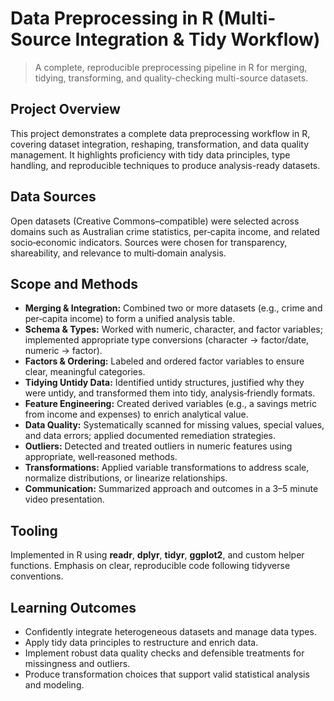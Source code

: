# Data Preprocessing in R (Multi-Source Integration & Tidy Workflow)

> A complete, reproducible preprocessing pipeline in R for merging, tidying, transforming, and quality-checking multi-source datasets.

## Project Overview
This project demonstrates a complete data preprocessing workflow in R, covering dataset integration, reshaping, transformation, and data quality management. It highlights proficiency with tidy data principles, type handling, and reproducible techniques to produce analysis-ready datasets.

## Data Sources
Open datasets (Creative Commons–compatible) were selected across domains such as Australian crime statistics, per‑capita income, and related socio‑economic indicators. Sources were chosen for transparency, shareability, and relevance to multi‑domain analysis.

## Scope and Methods
- **Merging & Integration:** Combined two or more datasets (e.g., crime and per‑capita income) to form a unified analysis table.  
- **Schema & Types:** Worked with numeric, character, and factor variables; implemented appropriate type conversions (character → factor/date, numeric → factor).  
- **Factors & Ordering:** Labeled and ordered factor variables to ensure clear, meaningful categories.  
- **Tidying Untidy Data:** Identified untidy structures, justified why they were untidy, and transformed them into tidy, analysis‑friendly formats.  
- **Feature Engineering:** Created derived variables (e.g., a savings metric from income and expenses) to enrich analytical value.  
- **Data Quality:** Systematically scanned for missing values, special values, and data errors; applied documented remediation strategies.  
- **Outliers:** Detected and treated outliers in numeric features using appropriate, well‑reasoned methods.  
- **Transformations:** Applied variable transformations to address scale, normalize distributions, or linearize relationships.  
- **Communication:** Summarized approach and outcomes in a 3–5 minute video presentation.

## Tooling
Implemented in R using **readr**, **dplyr**, **tidyr**, **ggplot2**, and custom helper functions. Emphasis on clear, reproducible code following tidyverse conventions.

## Learning Outcomes
- Confidently integrate heterogeneous datasets and manage data types.  
- Apply tidy data principles to restructure and enrich data.  
- Implement robust data quality checks and defensible treatments for missingness and outliers.  
- Produce transformation choices that support valid statistical analysis and modeling.

